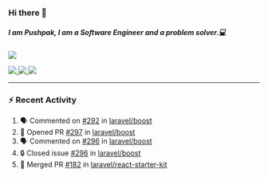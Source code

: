 ### Hi there 👋

##### I am Pushpak, I am a Software Engineer and a problem solver.💻

<a href='https://twitter.com/pushpak1300'><a href="https://pushpak1300.me/" target="_blank">
  <img src="https://img.shields.io/badge/website-%23E34F26.svg?&style=for-the-badge" />
</a> 
 
 <a href="https://twitter.com/pushpak1300" target="_blank">
  <img src="https://img.shields.io/badge/twitter-%231DA1F2.svg?&style=for-the-badge&logo=twitter&logoColor=white" />
</a> 

<a href="https://www.linkedin.com/in/pushpak-c-286b17b1/" target="_blank">
  <img src="https://img.shields.io/badge/linkedin-%230077B5.svg?&style=for-the-badge&logo=linkedin&logoColor=white" />
</a> 

<a href="https://dev.to/pushpak1300/" target="_blank">
  <img src="http://img.shields.io/badge/dev.to-gray?style=for-the-badge&logo=dev.to&?logoColor=white?logoWidth=100?label=" />
</a> 


</p>

---

### ⚡ Recent Activity

<!--START_SECTION:activity-->
1. 🗣 Commented on [#292](https://github.com/laravel/boost/pull/292#issuecomment-3398413579) in [laravel/boost](https://github.com/laravel/boost)
2. 💪 Opened PR [#297](https://github.com/laravel/boost/pull/297) in [laravel/boost](https://github.com/laravel/boost)
3. 🗣 Commented on [#296](https://github.com/laravel/boost/issues/296#issuecomment-3394360045) in [laravel/boost](https://github.com/laravel/boost)
4. 🔒 Closed issue [#296](https://github.com/laravel/boost/issues/296) in [laravel/boost](https://github.com/laravel/boost)
5. 🎉 Merged PR [#182](https://github.com/laravel/react-starter-kit/pull/182) in [laravel/react-starter-kit](https://github.com/laravel/react-starter-kit)
<!--END_SECTION:activity-->
